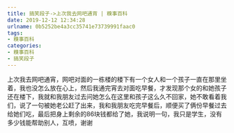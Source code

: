 ```yaml
---
title: 搞笑段子->上次我去网吧通宵 | 糗事百科
date: 2019-12-12 12:34:28
urlname: 0b5252be4a3cc35741e73739991faac0
tags: 
- 糗事百科
categories:
- 糗事百科
- 搞笑段子
---
```

上次我去网吧通宵，网吧对面的一栋楼的楼下有一个女人和一个孩子一直在那里坐着，我也没怎么放在心上，然后我通完宵去对面吃早餐，才发现那个女的和她孩子还在楼下，我就和我朋友过去问她怎么在这里和孩子这么久不回家，她不敢看着我们，说了一句被她老公赶了出来，我和我朋友吃完早餐后，顺便买了俩份早餐过去给她们吃，最后把身上剩余的86块钱都给了她，我说明一句，我只是学生，没有多少钱能帮助别人，互喷，谢谢


